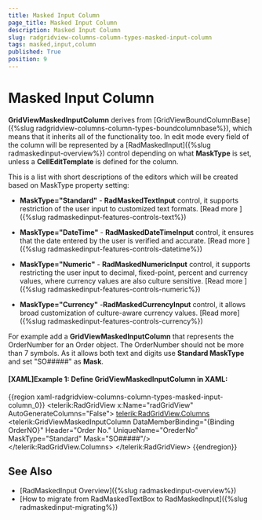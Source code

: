 ```yaml
---
title: Masked Input Column
page_title: Masked Input Column
description: Masked Input Column
slug: radgridview-columns-column-types-masked-input-column
tags: masked,input,column
published: True
position: 9
---
```


# Masked Input Column

__GridViewMaskedInputColumn__ derives from [GridViewBoundColumnBase]({%slug radgridview-columns-column-types-boundcolumnbase%}), which means that it inherits all of the functionality too. In edit mode every field of the column will be represented by a [RadMaskedInput]({%slug radmaskedinput-overview%}) control depending on what __MaskType__ is set, unless a __CellEditTemplate__ is defined for the column.
       
This is a list with short descriptions of the editors which will be created based on MaskType property setting:
        
* __MaskType="Standard"__ - __RadMaskedTextInput__ control, it supports restriction of the user input to customized text formats. [Read more ]({%slug radmaskedinput-features-controls-text%})

* __MaskType="DateTime"__ - __RadMaskedDateTimeInput__ control, it ensures that the date entered by the user is verified and accurate. [Read more ]({%slug radmaskedinput-features-controls-datetime%})

* __MaskType="Numeric"__ - __RadMaskedNumericInput__ control, it supports restricting the user input to decimal, fixed-point, percent and currency values, where currency values are also culture sensitive. [Read more ]({%slug radmaskedinput-features-controls-numeric%})

* __MaskType="Currency"__ -__RadMaskedCurrencyInput__ control, it allows broad customization of culture-aware currency values. [Read more]({%slug radmaskedinput-features-controls-currency%})

For example add a __GridViewMaskedInputColumn__ that represents the OrderNumber for an Order object. The OrderNumber should not be more than 7 symbols. As it allows both text and digits use __Standard MaskType__ and set "SO#####" as __Mask__.
        

#### __[XAML]Example 1: Define GridViewMaskedInputColumn in XAML:__

{{region xaml-radgridview-columns-column-types-masked-input-column_0}}
	<telerik:RadGridView x:Name="radGridView"
	         AutoGenerateColumns="False">
	    <telerik:RadGridView.Columns>
	        <telerik:GridViewMaskedInputColumn DataMemberBinding="{Binding OrderNO}" 
	                           Header="Order No."
	                           UniqueName="OrederNo"
	                           MaskType="Standard"
	                           Mask="SO#####"/>
	    </telerik:RadGridView.Columns>
	</telerik:RadGridView>
{{endregion}}

## See Also
* [RadMaskedInput Overview]({%slug radmaskedinput-overview%})
* [How to migrate from RadMaskedTextBox to RadMaskedInput]({%slug radmaskedinput-migrating%})
